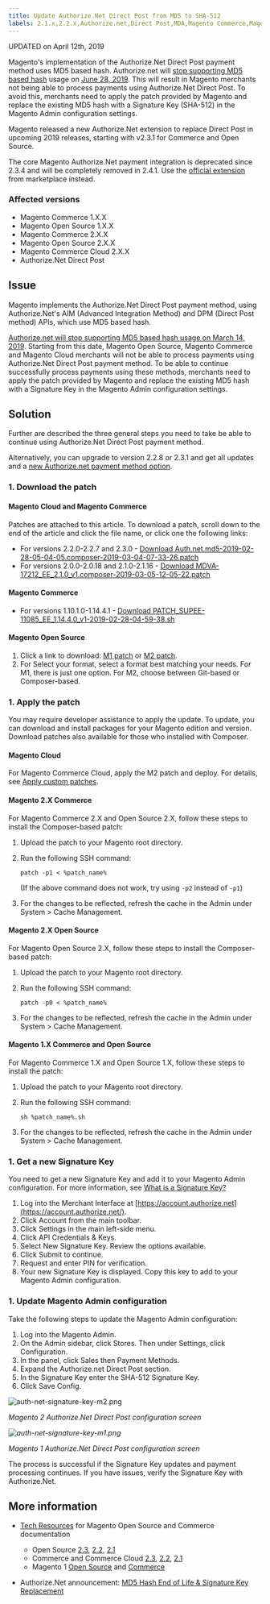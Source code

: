 ```yaml
---
title: Update Authorize.Net Direct Post from MD5 to SHA-512
labels: 2.1.x,2.2.x,Authorize.net,Direct Post,MDA,Magento Commerce,Magento Commerce Cloud,SHA,deprecated,known issues,patch,troubleshooting
---
```


UPDATED on April 12th, 2019

Magento's implementation of the Authorize.Net Direct Post payment method uses MD5 based hash. Authorize.net will [stop supporting MD5 based hash](https://support.authorize.net/s/article/MD5-Hash-End-of-Life-Signature-Key-Replacement) usage on [June 28, 2019](http://app.payment.authorize.net/e/es.aspx?s=986383348&amp;e=1691349&amp;elqTrackId=b307147cf4ef4925bd108180234867d4&amp;elq=22c763e5e2354d988ebfea2681020c6b&amp;elqaid=903&amp;elqat=1). This will result in Magento merchants not being able to process payments using Authorize.Net Direct Post. To avoid this, merchants need to apply the patch provided by Magento and replace the existing MD5 hash with a Signature Key (SHA-512) in the Magento Admin configuration settings.

<p class="info">Magento released a new Authorize.Net extension to replace Direct Post in upcoming 2019 releases, starting with v2.3.1 for Commerce and Open Source. </p>

<p class="info">The core Magento Authorize.Net payment integration is deprecated since 2.3.4 and will be completely removed in 2.4.1. Use the <a href="https://marketplace.magento.com/authorizenet-magento-module-authorizenet.html">official extension</a> from marketplace instead.</p>

### Affected versions

* Magento Commerce 1.X.X
* Magento Open Source 1.X.X
* Magento Commerce 2.X.X
* Magento Open Source 2.X.X
* Magento Commerce Cloud 2.X.X
* Authorize.Net Direct Post

## Issue

Magento implements the Authorize.Net Direct Post payment method, using Authorize.Net's AIM (Advanced Integration Method) and DPM (Direct Post method) APIs, which use MD5 based hash.

[Authorize.net will stop supporting MD5 based hash usage on March 14, 2019](https://support.authorize.net/s/article/MD5-Hash-End-of-Life-Signature-Key-Replacement). Starting from this date, Magento Open Source, Magento Commerce and Magento Cloud merchants will not be able to process payments using Authorize.Net Direct Post payment method. To be able to continue successfully process payments using these methods, merchants need to apply the patch provided by Magento and replace the existing MD5 hash with a Signature Key in the Magento Admin configuration settings.

## Solution

Further are described the three general steps you need to take be able to continue using Authorize.Net Direct Post payment method.

Alternatively, you can upgrade to version 2.2.8 or 2.3.1 and get all updates and a [new Authorize.net payment method option](https://docs.magento.com/m2/ce/user_guide/payment/authorize-net.html).

### 1. Download the patch

#### Magento Cloud and Magento Commerce

Patches are attached to this article. To download a patch, scroll down to the end of the article and click the file name, or click one the following links:

* For versions 2.2.0-2.2.7 and 2.3.0 - [Download Auth.net.md5-2019-02-28-05-04-05.composer-2019-03-04-07-33-26.patch](assets/Auth.net.md5-2019-02-28-05-04-05.composer-2019-03-04-07-33-26.patch)
* For versions 2.0.0-2.0.18 and 2.1.0-2.1.16 - [Download MDVA-17212\_EE\_2.1.0\_v1.composer-2019-03-05-12-05-22.patch  
    ](assets/MDVA-17212_EE_2.1.0_v1.composer-2019-03-05-12-05-22.patch)

#### Magento Commerce

* For versions 1.10.1.0-1.14.4.1 - [Download PATCH\_SUPEE-11085\_EE\_1.14.4.0\_v1-2019-02-28-04-59-38.sh](assets/PATCH_SUPEE-11085_EE_1.14.4.0_v1-2019-02-28-04-59-38.sh)

#### Magento Open Source

1. Click a link to download: [M1 patch](https://magento.com/tech-resources/download#download2280) or [M2 patch](https://magento.com/tech-resources/download#download2279).
1. For Select your format, select a format best matching your needs. For M1, there is just one option. For M2, choose between Git-based or Composer-based.

### 1. Apply the patch

You may require developer assistance to apply the update. To update, you can download and install packages for your Magento edition and version. Download patches also available for those who installed with Composer.

#### Magento Cloud

For Magento Commerce Cloud, apply the M2 patch and deploy. For details, see [Apply custom patches](https://devdocs.magento.com/guides/v2.3/cloud/project/project-patch.html).

#### Magento 2.X Commerce

For Magento Commerce 2.X and Open Source 2.X, follow these steps to install the Composer-based patch:

1. Upload the patch to your Magento root directory.
1. Run the following SSH command:
    
    <pre><code class="language-git">patch -p1 &lt; %patch_name%</code></pre>
    
    (If the above command does not work, try using `` -p2 `` instead of `` -p1 ``)
1. For the changes to be reflected, refresh the cache in the Admin under System > Cache Management.

#### Magento 2.X Open Source

For Magento Open Source 2.X, follow these steps to install the Composer-based patch:

1. Upload the patch to your Magento root directory.
1. Run the following SSH command:
    
    <pre><code class="language-git">patch -p0 &lt; %patch_name%</code></pre>
    
    
1. For the changes to be reflected, refresh the cache in the Admin under System > Cache Management.

#### Magento 1.X Commerce and Open Source

For Magento Commerce 1.X and Open Source 1.X, follow these steps to install the patch:

1. Upload the patch to your Magento root directory.
1. Run the following SSH command:
    
    <pre><code class="language-bash">sh %patch_name%.sh</code></pre>
    
    
1. For the changes to be reflected, refresh the cache in the Admin under System > Cache Management.

### 1. Get a new Signature Key

You need to get a new Signature Key and add it to your Magento Admin configuration. For more information, see [What is a Signature Key?](https://support.authorize.net/s/article/What-is-a-Signature-Key)

1. Log into the Merchant Interface at [https://account.authorize.net](https://account.authorize.net/).
1. Click Account from the main toolbar.
1. Click Settings in the main left-side menu.
1. Click API Credentials &amp; Keys.
1. Select New Signature Key. Review the options available.
1. Click Submit to continue.
1. Request and enter PIN for verification.
1. Your new Signature Key is displayed. Copy this key to add to your Magento Admin configuration.

### 1. Update Magento Admin configuration

Take the following steps to update the Magento Admin configuration:

1. Log into the Magento Admin.
1. On the Admin sidebar, click Stores. Then under Settings, click Configuration.
1. In the panel, click Sales then Payment Methods.
1. Expand the Authorize.net Direct Post section.
1. In the Signature Key enter the SHA-512 Signature Key.
1. Click Save Config.

![auth-net-signature-key-m2.png](https://support.magento.com/hc/article_attachments/360022986671/auth-net-signature-key-m2.png)

_Magento 2 Authorize.Net Direct Post configuration screen_

_![auth-net-signature-key-m1.png](https://support.magento.com/hc/article_attachments/360022986751/auth-net-signature-key-m1.png)_

_Magento 1 Authorize.Net Direct Post configuration screen_

The process is successful if the Signature Key updates and payment processing continues. If you have issues, verify the Signature Key with Authorize.Net.

## More information 

* [Tech Resources](https://magento.com/technical-resources) for Magento Open Source and Commerce documentation
    
    * Open Source [2.3](https://docs.magento.com/m2/ce/user_guide/payment/authorize-net-direct-post.html), [2.2](https://docs.magento.com/m2/2.2/ce/user_guide/payment/authorize-net-direct-post.html), [2.1](https://docs.magento.com/m2/2.1/ce/user_guide/payment/authorize-net-direct-post.html)
    * Commerce and Commerce Cloud [2.3](https://docs.magento.com/m2/ee/user_guide/payment/authorize-net-direct-post.html), [2.2](https://docs.magento.com/m2/2.2/ee/user_guide/payment/authorize-net-direct-post.html), [2.1](https://docs.magento.com/m2/2.1/ee/user_guide/payment/authorize-net-direct-post.html)
    * Magento 1 [Open Source](https://docs.magento.com/m1/ce/user_guide/payment/authorize-net-direct-post.html) and [Commerce](https://docs.magento.com/m1/ee/user_guide/payment/authorize-net-direct-post.html)
    
    
    
* Authorize.Net announcement: [MD5 Hash End of Life &amp; Signature Key Replacement](https://support.authorize.net/s/article/MD5-Hash-End-of-Life-Signature-Key-Replacement)